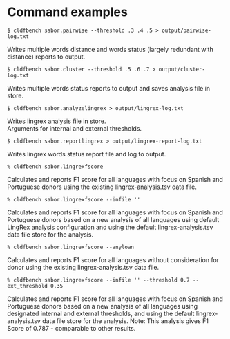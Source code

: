 # Command examples

```commandline
$ cldfbench sabor.pairwise --threshold .3 .4 .5 > output/pairwise-log.txt
```

Writes multiple words distance and words status (largely redundant with distance) reports to output.

```commandline
$ cldfbench sabor.cluster --threshold .5 .6 .7 > output/cluster-log.txt
```

Writes multiple words status reports to output and saves analysis file in store.

```commandline
$ cldfbench sabor.analyzelingrex > output/lingrex-log.txt
```
Writes lingrex analysis file in store.  
Arguments for internal and external thresholds.


```commandline
$ cldfbench sabor.reportlingrex > output/lingrex-report-log.txt
```
Writes lingrex words status report file and log to output.


```commandline
% cldfbench sabor.lingrexfscore 
```

Calculates and reports F1 score for all languages with focus on Spanish and Portuguese donors 
using the existing lingrex-analysis.tsv data file.

```commandline
% cldfbench sabor.lingrexfscore --infile ''
```
Calculates and reports F1 score for all languages with focus on Spanish and Portuguese donors 
based on a new analysis of all languages using default LingRex analysis configuration
and using the default lingrex-analysis.tsv data file store for the analysis.

```commandline
% cldfbench sabor.lingrexfscore --anyloan
```
Calculates and reports F1 score for all languages without consideration for donor 
using the existing lingrex-analysis.tsv data file.

```commandline
% cldfbench sabor.lingrexfscore --infile '' --threshold 0.7 --ext_threshold 0.35
```
Calculates and reports F1 score for all languages with focus on Spanish and Portuguese donors 
based on a new analysis of all languages using designated internal and external thresholds,
and using the default lingrex-analysis.tsv data file store for the analysis.
Note: This analysis gives F1 Score of 0.787 - comparable to other results.

